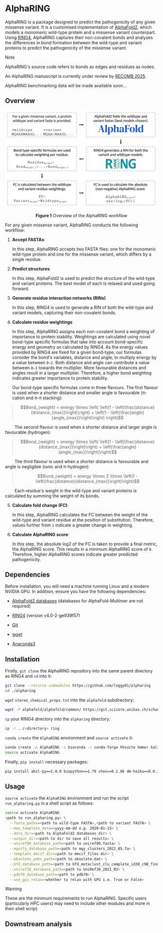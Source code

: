 # AlphaRING

AlphaRING is a package designed to predict the pathogenicity of any given missense variant. It is a customised implementation of [AlphaFold2](https://github.com/google-deepmind/alphafold), which models a monomeric wild-type protein and a missense variant counterpart. Using [RING4](https://ring.biocomputingup.it/), AlphaRING captures their non-covalent bonds and analyses the differences in bond formation between the wild-type and variant proteins to predict the pathogenicity of the missense variant.

> [!NOTE]
> AlphaRING's source code refers to bonds as edges and residues as nodes.
>  
> An AlphaRING manuscript is currently under review by [RECOMB 2025](https://recomb.org/recomb2025/index.html). 
>
> AlphaRING benchmarking data will be made available soon...

## Overview

<picture>
  <source srcset="./images/fig_1.png">
  <img alt="Shows the AlphaRING workflow." src="./images/fig_1.png">
</picture>

<p align='center'> <strong>Figure 1</strong> Overview of the AlphaRING workflow </p>

For any given missense variant, AlphaRING conducts the following workflow:

1. **Accept FASTAs**: 

   In this step, AlphaRING accepts two FASTA files: one for the monomeric wild-type protein and one for the missense variant, which differs by a single residue.

2. **Predict structures**: 

   In this step, AlphaFold2 is used to predict the structure of the wild-type and variant proteins. The best model of each is relaxed and used going forward.

3. **Generate residue interaction networks (RINs)**

   In this step, RING4 is used to generate a RIN of both the wild-type and variant models, capturing their non-covalent bonds.

4. **Calculate residue weightings**

   In this step, AlphaRING assigns each non-covalent bond a weighting of importance to protein stability. Weightings are calculated using novel bond-type specific formulas that take into account bond-specific energy and geometry as calculated by RING4. As the energy values provided by RING4 are fixed for a given bond-type, our formulas consider the bond's variables, distance and angle, to multiply energy by a value between `0–2`. Both distance and angle 
   can contribute a value between `0–1` towards the multiplier. More favourable distances and angles result in a larger multiplier. Therefore, a higher bond weighting indicates greater importance to protein stability.

   Our bond-type specific formulas come in three flavours. The first flavour is used when a shorter distance and smaller angle is favourable (π-cation and π-π stacking):
   
> ```math
> Bond_{weight} = energy \times \left( \left(1 - \left(\frac{distance}{distance_{max}}\right)\right) + \left(1 - \left(\frac{angle}{angle_{max}}\right)\right) \right)
> ```

   &nbsp;&nbsp;&nbsp;&nbsp;&nbsp;&nbsp;&nbsp;&nbsp;The second flavour is used when a shorter distance and larger angle is favourable (hydrogen):

>```math
> Bond_{weight} = energy \times \left( \left(1 - \left(\frac{distance}{distance_{max}}\right)\right) + \left(\frac{angle}{angle_{max}}\right)\right)
> ```

   &nbsp;&nbsp;&nbsp;&nbsp;&nbsp;&nbsp;&nbsp;&nbsp;The third flavour is used when a shorter distance is favourable and angle is negligible (ionic and π-hydrogen):

>```math
> Bond_{weight} = energy \times 2 \times \left(1 - \left(\frac{distance}{distance_{max}}\right)\right)
> ```

   &nbsp;&nbsp;&nbsp;&nbsp;&nbsp;&nbsp;&nbsp;&nbsp;Each residue's weight in the wild-type and variant proteins is calculated by summing the weight of its bonds.
   
5. **Calculate fold change (FC)**:

   In this step, AlphaRING calculates the FC between the weight of the wild-type and variant residue at the position of substitution. Therefore, values further from `1` indicate a 
   greater change in weighting.

6. **Calculate AlphaRING score**:

    In this step, the absolute log2 of the FC is taken to provide a final metric, the AlphaRING score. This results in a minimum AlphaRING score of `0`. Therefore, higher 
    AlphaRING scores indicate greater predicted pathogenicity.

## Dependencies

Before installation, you will need a machine running Linux and a modern NVIDIA GPU. In addition, ensure you have the following dependencies:  

- [AlphaFold2 databases](https://github.com/google-deepmind/alphafold/tree/f251de6613cb478207c732bf9627b1e853c99c2f#installation-and-running-your-first-prediction) (databases for AlphaFold-Multimer are not required) 

- [RING4](https://biocomputingup.it/services/download/) (version v4.0-2-ge939f57)  

- [Git](https://git-scm.com/downloads)

- [wget](https://www.tecmint.com/install-wget-in-linux/)
 
- [Anaconda3](https://www.anaconda.com/download)

## Installation

Firstly, `git clone` the AlphaRING repository into the same parent directory as RING4 and `cd` into it:

```bash
git clone --recurse-submodules https://github.com/loggy01/alpharing
cd ./alpharing
```

`wget` `stereo_chemical_props.txt` into the `alphafold` subdirectory:

```bash
wget -P alphafold/alphafold/common/ https://git.scicore.unibas.ch/schwede/openstructure/-/raw/7102c63615b64735c4941278d92b554ec94415f8/modules/mol/alg/src/stereo_chemical_props.txt
```

`cp` your RING4 directory into the `alpharing` directory:

```bash
cp -r ../<directory> ring
```

`conda create` the `AlphaRING` environment and `source activate` it:

```bash
conda create -n AlphaRING -c bioconda -c conda-forge hhsuite hmmer kalign2 openmm=8.0.0 pdbfixer python=3.10
source activate AlphaRING
```

Finally, `pip install` necessary packages:

```bash
pip install absl-py==1.0.0 biopython==1.79 chex==0.1.86 dm-haiku==0.0.12 dm-tree==0.1.8 immutabledict==2.0.0 jax==0.4.25 ml-collections==0.1.0 numpy==1.24.3 pandas==2.0.3 plotly==5.15.0 scipy==1.11.1 tensorflow-cpu==2.16.1 jaxlib==0.4.25+cuda11.cudnn86 -f https://storage.googleapis.com/jax-releases/jax_cuda_releases.html
```

## Usage

`source activate` the `AlphaRING` environment and run the script `run_alpharing.py` in a shell script as follows:

```bash
source activate AlphaRING
<path to run_alpharing.py> \
  --fasta_paths=<path to wild-type FASTA>,<path to variant FASTA> \
  --max_template_date=<yyyy-mm-dd e.g. 2020-01-15> \
  --data_dir=<path to AlphaFold2 databases dir> \
  --output_dir=<path to dir to save all results> \
  --uniref90_database_path=<path to uniref90.fasta> \
  --mgnify_database_path=<path to mgy_clusters_2022_05.fa> \
  --template_mmcif_dir=<path to mmcif_files dir> \
  --obsolete_pdbs_path=<path to obsolete.dat> \
  --bfd_database_path=<path to bfd_metaclust_clu_complete_id30_c90_final_seq.sorted_opt> \
  --uniref30_database_path=<path to UniRef30_2021_03> \
  --pdb70_database_path=<path to pdb70> \
  --use_gpu_relax=<whether to relax with GPU i.e. True or False>
```

> [!WARNING]
> These are the minimum requirements to run AlphaRING. Specific users (particularly HPC users) may need to include other modules and more in their shell script.  

## Downstream analysis




